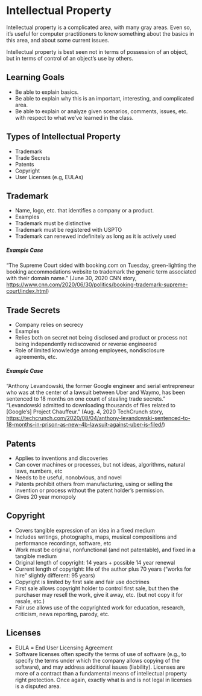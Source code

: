 # Intellectual Property
Intellectual property is a complicated area, with many gray areas. Even so, it’s useful for computer practitioners to know something about the basics in this area, and about some current issues. 

Intellectual property is best seen not in terms of possession of an object, but in terms of control of an object’s use by others.
## Learning Goals
- Be able to explain basics.
- Be able to explain why this is an important, interesting, and complicated area.
- Be able to explain or analyze given scenarios, comments, issues, etc. with respect to what we’ve learned in the class.
## Types of  Intellectual Property
- Trademark
- Trade Secrets
- Patents
- Copyright
- User Licenses (e.g, EULAs)
## Trademark
- Name, logo, etc. that identifies a company or a product.
-  Examples
- Trademark must be distinctive
- Trademark must be registered with USPTO
- Trademark can renewed indefinitely as long as it is actively used
##### Example Case
“The Supreme Court sided with booking.com on Tuesday, green-lighting the booking accommodations website to trademark the generic term associated with their domain name.” (June 30, 2020 CNN story, https://www.cnn.com/2020/06/30/politics/booking-trademark-supreme-court/index.html)
## Trade Secrets
- Company relies on secrecy
-  Examples
- Relies both on secret not being disclosed and product or process not being independently rediscovered or reverse engineered
- Role of limited knowledge among employees, nondisclosure agreements, etc.

##### Example Case
“Anthony Levandowski, the former Google engineer and serial entrepreneur who was at the center of a lawsuit between Uber and Waymo, has been sentenced to 18 months on one count of stealing trade secrets.” “Levandowski admitted to downloading thousands of  files related to [Google’s] Project Chauffeur.” (Aug. 4,  2020 TechCrunch story, https://techcrunch.com/2020/08/04/anthony-levandowski-sentenced-to-18-months-in-prison-as-new-4b-lawsuit-against-uber-is-filed/)

## Patents
- Applies to inventions and discoveries
- Can cover machines or processes, but not ideas, algorithms, natural laws, numbers, etc
- Needs to be useful, nonobvious, and novel
- Patents prohibit others from manufacturing, using or selling the invention or process without the patent holder’s permission.  
- Gives 20 year monopoly
## Copyright
- Covers tangible expression of an idea in a fixed medium
- Includes writings, photographs, maps, musical compositions and performance recordings, software, etc 
- Work must be original, nonfunctional (and not patentable), and fixed in a tangible medium
- Original length of copyright: 14 years + possible 14 year renewal  
- Current length of copyright: life of the author plus 70 years (“works for hire” slightly different: 95 years)
- Copyright is limited by first sale and fair use doctrines  
- First sale allows copyright holder to control first sale, but then the purchaser may resell the work, give it away, etc. (but not copy it for resale, etc.)
- Fair use allows use of the copyrighted work for education, research, criticism, news reporting, parody, etc.
## Licenses
- EULA = End User Licensing Agreement
- Software licenses often specify the terms of use of software (e.g., to specify the terms under which the company allows copying of the software), and may address additional issues (liability). Licenses are more of a contract than a fundamental means of intellectual property right protection. Once again, exactly what is and is not legal in licenses is a disputed area.



